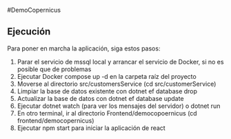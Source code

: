 #DemoCopernicus

## Ejecución
Para poner en marcha la aplicación, siga estos pasos:
1.	Parar el servicio de mssql local y arrancar el servicio de Docker, si no es posible que de problemas
2.	Ejecutar Docker compose up -d en la carpeta raíz del proyecto
3.	Moverse al directorio src/customersService (cd src/customerService)
4.	Limpiar la base de datos existente con dotnet ef database drop
5.	Actualizar la base de datos con dotnet ef database update
6.	Ejecutar dotnet watch (para ver los mensajes del servidor) o dotnet run 
7.	En otro terminal, ir al directorio Frontend/democopoernicus (cd frontend/democopernicus)
8.	Ejecutar npm start para iniciar la aplicación de react

